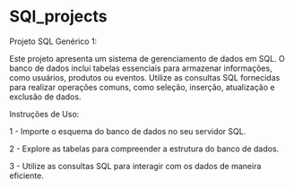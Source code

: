 # SQl_projects

Projeto SQL Genérico 1:

Este projeto apresenta um sistema de gerenciamento de dados em SQL. O banco de dados inclui tabelas essenciais para armazenar informações, como usuários, produtos ou eventos. Utilize as consultas SQL fornecidas para realizar operações comuns, como seleção, inserção, atualização e exclusão de dados.

Instruções de Uso:

1 - Importe o esquema do banco de dados no seu servidor SQL.

2 - Explore as tabelas para compreender a estrutura do banco de dados.

3 - Utilize as consultas SQL para interagir com os dados de maneira eficiente.

